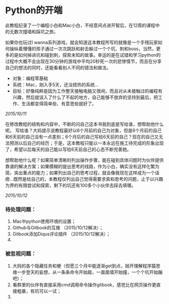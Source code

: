 Python的开端
=======

此教程纪录了一个编程小白和Mac小白，不经意间点进开智后，在12周的课程中的无数次撞墙和踩坑之旅。

如果你也玩过I wanna系列游戏，就会知道这本教程所写的就像是一个手残玩家如何操纵着懵懂的孩子通过一次次跳跃和射击躲过一个个坑、刺和boss，当然，更多的是如何掉进坑和碰到刺，探索未知的故事。幸运的是在试错和学习python的过程中大概不会出现在30分钟的游戏中平均20秒死一次的悲惨情节，而且在分享自己的想法的同时，还能看看别人不同的错法和做法。

* 对象：编程零基础
* 系统：Mac，刚入手5天，还没捂热的系统...
* 目标：好像纯粹是因为工作整天接触电脑又很闲，而且对从未接触过的编程有兴趣，然后就误入了什么了不起的地方，自己能够不放弃的坚持到最后，把工作、生活都变得简单些、有意思些就好了。

*2015/10/11*

在修改教程的结构和内容中，不断的问自己这本书我到底是写给谁，想帮助他什么呢。
写给谁？大妈提示说教程最好以6个月前的自己为对象，但是6个月前的自己和6天前的自己没有一点差别；6个月后的自己写给6天前的自己？现在的自己又无法预测以后自己的经历；于是，这本教程只能以一本永远在施工待完成的形象出现了，希望以后每天的自己能以写给6天前自己的心态不断完善她。

想帮助他什么呢？如果简单清晰的列出操作步骤，能在碰到具体问题时为伙伴提供靠谱的解决方案；如果模糊的提出思考的线路，作为小白，确实没有这样化繁为简，突出重点的能力；如果列出自己的思考过程，就会像我现在这样成为一个话痨...既然是给自己的，本教程仅列出自己觉得需要求索和思考的问题，止于以兴趣为界的有限尝试和探索，剩下的坑还有100多个小伙伴去踩去填哪。

*2015/10/12*


### 待处理问题：
1. Mac中python使用环境的设置；
2. Github与Gitbook的互推 （2015/10/12解决）；
3. Gitbook添加Diqus评论插件 （2015/10/12解决）；
4. 


### 被忽视问题：
1. 大妈的各个隐藏任务和梗（但愿三个月中能逐渐get到点，抛开理解程序猿思维一步登天的妄想，从一条条命令开始敲，一面面墙开始撞，一个个坑开始蹦吧）；
2. 看群里的伙伴有直接采用cmd调用命令操作gitbook，感觉比在网页操作更直接粗暴，有坑可以一试；
3. 

